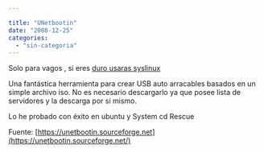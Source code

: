 ```yaml
---

title: "UNetbootin"
date: "2008-12-25"
categories: 
  - "sin-categoria"
---
```


Solo para vagos , si eres [duro usaras syslinux](https://kounch-mac.blogspot.com.es/2010/06/como-crear-un-dispositivo-usb-de-inicio_18.html#more "Como-crear-un-dispositivo-usb-de-inicio")

Una fantástica herramienta para crear USB auto arracables basados en un simple archivo iso. No es necesario descargarlo ya que posee lista de servidores y la descarga por si mismo.

Lo he probado con éxito en ubuntu y System cd Rescue

Fuente: [https://unetbootin.sourceforge.net](https://unetbootin.sourceforge.net/)
